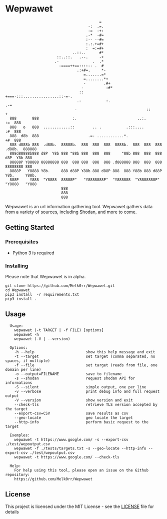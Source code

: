 # Wepwawet

```
                                          =
                                     -:  .=.
                                     -=  -+:
                                    .-*  -#=
                                    :-- --#=
                                    :.:.+=#+
                                    :  =:=#+
                              ..::..      #*
                       ::..::.   .--.     -+
                      .-               .  .*
                        -====++==::::-- .  #
                                .:+#=.     *-
                                   =.......=*
                                   =........*+
                                   -        .#+
                                  -          :#*
                                 ::           +===-:::................::-=-.
                                .-           :.                           .-=
                               -                               ::           +
  888       888               :.                           ..:.             :=  888
  888   o   888  ............::        .. .           .:::....              :#  888
  888  d8b  888                      .=- ............*.                     +#  888
  888 d888b 888  .d88b.  88888b.  888  888  888  8888b.  888  888  888  .d88b.  888888
  888d88888b888 d8P  Y8b 888 "88b 888  888  888     "88b 888  888  888 d8P  Y8b 888
  88888P Y88888 88888888 888  888 888  888  888 .d888888 888  888  888 88888888 888
  8888P   Y8888 Y8b.     888 d88P Y88b 888 d88P 888  888 Y88b 888 d88P Y8b.     Y88b.
  888P     Y888  "Y8888  88888P"   "Y8888888P"  "Y888888  "Y8888888P"   "Y8888   "Y888
                         888
                         888
                         888

```

Wepwawet is an url information gathering tool. Wepwawet gathers data from a variety of sources,
including Shodan, and more to come.

## Getting Started

### Prerequisites

- Python 3 is required

### Installing

Please note that Wepwawet is in alpha.

```
git clone https://github.com/Melk0rr/Wepwawet.git
cd Wepwawet
pip3 install  -r requirements.txt
pip3 install .
```

## Usage

      Usage:
        wepwawet (-t TARGET | -f FILE) [options]
        wepwawet -h
        wepwawet (-V | --version)

      Options:
        -h --help                       show this help message and exit
        -t --target                     set target (comma separated, no spaces, if multiple)
        -f --file                       set target (reads from file, one domain per line)
        -o --output=FILENAME            save to filename
        -s --shodan                     request shodan API for informations
        -S --silent                     simple output, one per line
        -v --verbose                    print debug info and full request output
        -V --version                    show version and exit
        --check-tls                     retrieve TLS version accepted by the target
        --export-csv=CSV                save results as csv
        --geo-locate                    geo locate the target
        --http-info                     perform basic request to the target

      Exemples:
        wepwawet -t https://www.google.com/ -s --export-csv ./test/wepoutput.csv
        wepwawet -f ./tests/targets.txt -s --geo-locate --http-info --export-csv ./test/wepoutput.csv
        wepwawet -t https://www.google.com/ --check-tls

      Help:
        For help using this tool, please open an issue on the Github repository:
        https://github.com/Melk0rr/Wepwawet
    
    
## License

This project is licensed under the MIT License - see the [LICENSE](LICENSE) file for details
